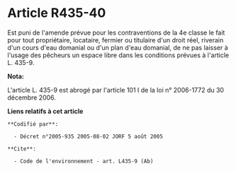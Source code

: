 # Article R435-40

Est puni de l'amende prévue pour les contraventions de la 4e classe le fait pour tout propriétaire, locataire, fermier ou
titulaire d'un droit réel, riverain d'un cours d'eau domanial ou d'un plan d'eau domanial, de ne pas laisser à l'usage des
pêcheurs un espace libre dans les conditions prévues à l'article L. 435-9.

**Nota:**

L'article L. 435-9 est abrogé par l'article 101 I de la loi n° 2006-1772 du 30 décembre 2006.

**Liens relatifs à cet article**

	**Codifié par**:

	  - Décret n°2005-935 2005-08-02 JORF 5 août 2005

	**Cite**:

	  - Code de l'environnement - art. L435-9 (Ab)
